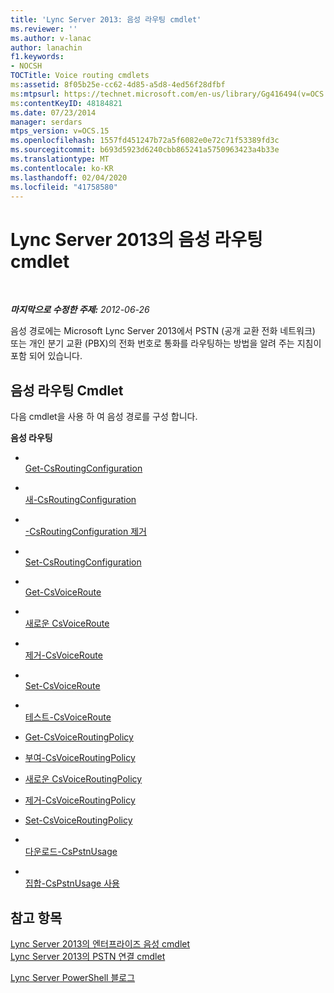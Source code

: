 ```yaml
---
title: 'Lync Server 2013: 음성 라우팅 cmdlet'
ms.reviewer: ''
ms.author: v-lanac
author: lanachin
f1.keywords:
- NOCSH
TOCTitle: Voice routing cmdlets
ms:assetid: 8f05b25e-cc62-4d85-a5d8-4ed56f28dfbf
ms:mtpsurl: https://technet.microsoft.com/en-us/library/Gg416494(v=OCS.15)
ms:contentKeyID: 48184821
ms.date: 07/23/2014
manager: serdars
mtps_version: v=OCS.15
ms.openlocfilehash: 1557fd451247b72a5f6082e0e72c71f53389fd3c
ms.sourcegitcommit: b693d5923d6240cbb865241a5750963423a4b33e
ms.translationtype: MT
ms.contentlocale: ko-KR
ms.lasthandoff: 02/04/2020
ms.locfileid: "41758580"
---
```

<div data-xmlns="http://www.w3.org/1999/xhtml">

<div class="topic" data-xmlns="http://www.w3.org/1999/xhtml" data-msxsl="urn:schemas-microsoft-com:xslt" data-cs="http://msdn.microsoft.com/en-us/">

<div data-asp="http://msdn2.microsoft.com/asp">

# <a name="voice-routing-cmdlets-in-lync-server-2013"></a>Lync Server 2013의 음성 라우팅 cmdlet

</div>

<div id="mainSection">

<div id="mainBody">

<span> </span>

_**마지막으로 수정한 주제:** 2012-06-26_

음성 경로에는 Microsoft Lync Server 2013에서 PSTN (공개 교환 전화 네트워크) 또는 개인 분기 교환 (PBX)의 전화 번호로 통화를 라우팅하는 방법을 알려 주는 지침이 포함 되어 있습니다.

<div>

## <a name="voice-routing-cmdlets"></a>음성 라우팅 Cmdlet

다음 cmdlet을 사용 하 여 음성 경로를 구성 합니다.

**음성 라우팅**

  - <span></span>  
    [Get-CsRoutingConfiguration](https://technet.microsoft.com/en-us/library/Gg425851(v=OCS.15))

  - <span></span>  
    [새-CsRoutingConfiguration](https://technet.microsoft.com/en-us/library/Gg399056(v=OCS.15))

  - <span></span>  
    [-CsRoutingConfiguration 제거](https://technet.microsoft.com/en-us/library/Gg398643(v=OCS.15))

  - <span></span>  
    [Set-CsRoutingConfiguration](https://technet.microsoft.com/en-us/library/Gg412811(v=OCS.15))

<!-- end list -->

  - <span></span>  
    [Get-CsVoiceRoute](https://technet.microsoft.com/en-us/library/Gg425926(v=OCS.15))

  - <span></span>  
    [새로운 CsVoiceRoute](https://technet.microsoft.com/en-us/library/Gg398197(v=OCS.15))

  - <span></span>  
    [제거-CsVoiceRoute](https://technet.microsoft.com/en-us/library/Gg398468(v=OCS.15))

  - <span></span>  
    [Set-CsVoiceRoute](https://technet.microsoft.com/en-us/library/Gg412893(v=OCS.15))

  - <span></span>  
    [테스트-CsVoiceRoute](https://technet.microsoft.com/en-us/library/Gg425873(v=OCS.15))

<!-- end list -->

  - [Get-CsVoiceRoutingPolicy](https://technet.microsoft.com/en-us/library/JJ204940(v=OCS.15))

  - [부여-CsVoiceRoutingPolicy](https://technet.microsoft.com/en-us/library/JJ205141(v=OCS.15))

  - [새로운 CsVoiceRoutingPolicy](https://technet.microsoft.com/en-us/library/JJ205135(v=OCS.15))

  - [제거-CsVoiceRoutingPolicy](https://technet.microsoft.com/en-us/library/JJ204799(v=OCS.15))

  - [Set-CsVoiceRoutingPolicy](https://technet.microsoft.com/en-us/library/JJ205313(v=OCS.15))

<!-- end list -->

  - <span></span>  
    [다운로드-CsPstnUsage](https://technet.microsoft.com/en-us/library/Gg412734(v=OCS.15))

  - <span></span>  
    [집합-CsPstnUsage 사용](https://technet.microsoft.com/en-us/library/Gg399069(v=OCS.15))

</div>

<div>

## <a name="see-also"></a>참고 항목


[Lync Server 2013의 엔터프라이즈 음성 cmdlet](lync-server-2013-enterprise-voice-cmdlets.md)  
[Lync Server 2013의 PSTN 연결 cmdlet](lync-server-2013-pstn-connectivity-cmdlets.md)  


[Lync Server PowerShell 블로그](http://go.microsoft.com/fwlink/p/?linkid=203150)  
  

</div>

</div>

<span> </span>

</div>

</div>

</div>

